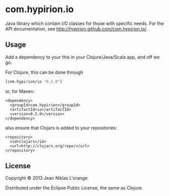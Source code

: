 # com.hypirion.io

Java library which contain I/O classes for those with specific needs. For the
API documentation, see <http://hypirion.github.com/com.hypirion.io/>.

## Usage

Add a dependency to your this in your Clojure/Java/Scala app, and off we go.

For Clojure, this can be done through

```clj
[com.hypirion/io "0.2.0"]
```

or, for Maven:

```
<dependency>
  <groupId>com.hypirion</groupId>
  <artifactId>io</artifactId>
  <version>0.2.0</version>
</dependency>
```

also ensure that Clojars is added to your repositories:

```
<repository>
  <id>clojars</id>
  <url>http://clojars.org/repo/</url>
</repository>
```

## License

Copyright © 2013 Jean Niklas L'orange

Distributed under the Eclipse Public License, the same as Clojure.
